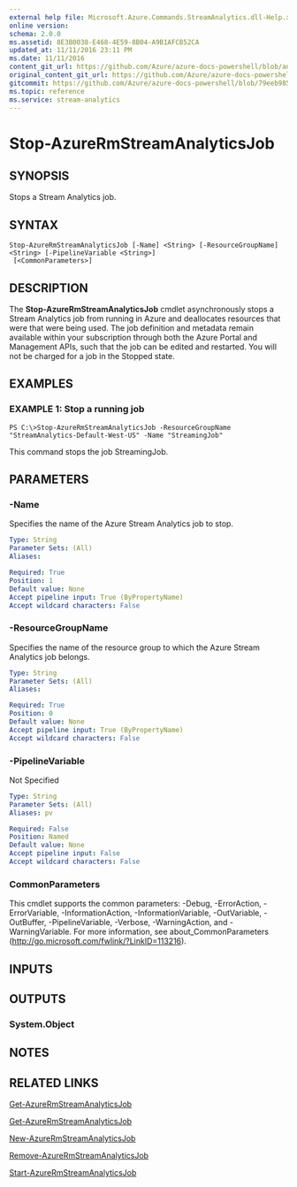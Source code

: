 ```yaml
---
external help file: Microsoft.Azure.Commands.StreamAnalytics.dll-Help.xml
online version:
schema: 2.0.0
ms.assetid: 8E3B0038-E468-4E59-8B04-A9B1AFCB52CA
updated_at: 11/11/2016 23:11 PM
ms.date: 11/11/2016
content_git_url: https://github.com/Azure/azure-docs-powershell/blob/anne052617/azureps-cmdlets-docs/ResourceManager/AzureRM.StreamAnalytics/v2.1.0/Stop-AzureRmStreamAnalyticsJob.md
original_content_git_url: https://github.com/Azure/azure-docs-powershell/blob/anne052617/azureps-cmdlets-docs/ResourceManager/AzureRM.StreamAnalytics/v2.1.0/Stop-AzureRmStreamAnalyticsJob.md
gitcommit: https://github.com/Azure/azure-docs-powershell/blob/79eeb985ea480979357fb4695832a0c3d29a48bf
ms.topic: reference
ms.service: stream-analytics
---
```


# Stop-AzureRmStreamAnalyticsJob

## SYNOPSIS
Stops a Stream Analytics job.

## SYNTAX

```
Stop-AzureRmStreamAnalyticsJob [-Name] <String> [-ResourceGroupName] <String> [-PipelineVariable <String>]
 [<CommonParameters>]
```

## DESCRIPTION
The **Stop-AzureRmStreamAnalyticsJob** cmdlet asynchronously stops a Stream Analytics job from running in Azure and deallocates resources that were that were being used.
The job definition and metadata remain available within your subscription through both the Azure Portal and Management APIs, such that the job can be edited and restarted.
You will not be charged for a job in the Stopped state.

## EXAMPLES

### EXAMPLE 1: Stop a running job
```
PS C:\>Stop-AzureRmStreamAnalyticsJob -ResourceGroupName "StreamAnalytics-Default-West-US" -Name "StreamingJob"
```

This command stops the job StreamingJob.

## PARAMETERS

### -Name
Specifies the name of the Azure Stream Analytics job to stop.

```yaml
Type: String
Parameter Sets: (All)
Aliases: 

Required: True
Position: 1
Default value: None
Accept pipeline input: True (ByPropertyName)
Accept wildcard characters: False
```

### -ResourceGroupName
Specifies the name of the resource group to which the Azure Stream Analytics job belongs.

```yaml
Type: String
Parameter Sets: (All)
Aliases: 

Required: True
Position: 0
Default value: None
Accept pipeline input: True (ByPropertyName)
Accept wildcard characters: False
```

### -PipelineVariable
Not Specified

```yaml
Type: String
Parameter Sets: (All)
Aliases: pv

Required: False
Position: Named
Default value: None
Accept pipeline input: False
Accept wildcard characters: False
```

### CommonParameters
This cmdlet supports the common parameters: -Debug, -ErrorAction, -ErrorVariable, -InformationAction, -InformationVariable, -OutVariable, -OutBuffer, -PipelineVariable, -Verbose, -WarningAction, and -WarningVariable. For more information, see about_CommonParameters (http://go.microsoft.com/fwlink/?LinkID=113216).

## INPUTS

## OUTPUTS

### System.Object

## NOTES

## RELATED LINKS

[Get-AzureRmStreamAnalyticsJob](./Get-AzureRmStreamAnalyticsJob.md)

[Get-AzureRmStreamAnalyticsJob](./Get-AzureRmStreamAnalyticsJob.md)

[New-AzureRmStreamAnalyticsJob](./New-AzureRmStreamAnalyticsJob.md)

[Remove-AzureRmStreamAnalyticsJob](./Remove-AzureRmStreamAnalyticsJob.md)

[Start-AzureRmStreamAnalyticsJob](./Start-AzureRmStreamAnalyticsJob.md)


